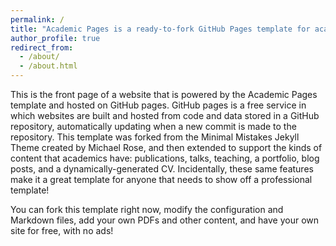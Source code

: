 ```yaml
---
permalink: /
title: "Academic Pages is a ready-to-fork GitHub Pages template for academic personal websites"
author_profile: true
redirect_from:
  - /about/
  - /about.html
---
```


This is the front page of a website that is powered by the Academic Pages template and hosted on GitHub pages. GitHub pages is a free service in which websites are built and hosted from code and data stored in a GitHub repository, automatically updating when a new commit is made to the repository. This template was forked from the Minimal Mistakes Jekyll Theme created by Michael Rose, and then extended to support the kinds of content that academics have: publications, talks, teaching, a portfolio, blog posts, and a dynamically-generated CV. Incidentally, these same features make it a great template for anyone that needs to show off a professional template!

You can fork this template right now, modify the configuration and Markdown files, add your own PDFs and other content, and have your own site for free, with no ads!
